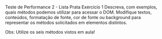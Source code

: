Teste de Performance 2 - Lista Prata
Exercício 1
Descreva, com exemplos, quais métodos podemos utilizar para acessar o DOM. Modifique textos, conteúdos, formatação de fonte, cor de fonte ou background para representar os métodos solicitados em elementos distintos.

Obs: Utilize os seis métodos vistos em aula!